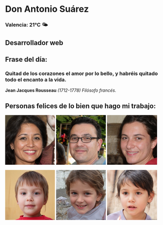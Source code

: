# Don Antonio Suárez
### Valencia:  21°C 🌤️
## Desarrollador web
## Frase del día:
<!-- START QUOTE -->
### Quitad de los corazones el amor por lo bello, y habréis quitado todo el encanto a la vida.
**Jean Jacques Rousseau** *(1712-1778) Filósofo francés.*
<!-- END QUOTE -->






## Personas felices de lo bien que hago mi trabajo:

<p float="left">
  <img src="src/image_0.png" width="32%" />
  <img src="src/image_1.png" width="32%" /> 
  <img src="src/image_2.png" width="32%" />
</p>
<p float="left">
  <img src="src/image_3.png" width="32%" />
  <img src="src/image_4.png" width="32%" /> 
  <img src="src/image_5.png" width="32%" />
</p>
